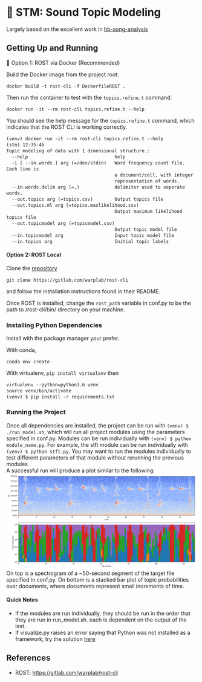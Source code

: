 # 🎵 STM: Sound Topic Modeling
Largely based on the excellent work in [hb-song-analysis](https://github.com/tbergama/hb-song-analysis)

##  Getting Up and Running

🐳 Option 1: ROST via Docker (Recommended)

Build the Docker image from the project root:

```shell
docker build -t rost-cli -f DockerfileROST .
```

Then run the container to test with the `topics.refine.t` command:

```shell
docker run -it --rm rost-cli topics.refine.t --help
```

You should see the help message for the `topics.refine.t` command, which indicates that the ROST CLI is working correctly.
```text
(venv) docker run -it --rm rost-cli topics.refine.t --help                                                                                                                                                                                                                 (stm) 12:35:46
Topic modeling of data with 1 dimensional structure.:
  --help                                help
  -i [ --in.words ] arg (=/dev/stdin)   Word frequency count file. Each line is
                                        a document/cell, with integer 
                                        representation of words. 
  --in.words.delim arg (=,)             delimiter used to seperate words.
  --out.topics arg (=topics.csv)        Output topics file
  --out.topics.ml arg (=topics.maxlikelihood.csv)
                                        Output maximum likelihood topics file
  --out.topicmodel arg (=topicmodel.csv)
                                        Output topic model file
  --in.topicmodel arg                   Input topic model file
  --in.topics arg                       Initial topic labels

```

#### Option 2: ROST Local
Clone the [repository](https://gitlab.com/warplab/rost-cli) 

```shell
git clone https://gitlab.com/warplab/rost-cli
```

and follow the installation instructions found in their README.

Once ROST is installed, change the `rost_path` variable in conf.py to be the path to /rost-cli/bin/ directory
on your machine.

### Installing Python Dependencies

Install with the package manager your prefer.

With conda,
```shell
conda env create
```
With virtualenv, `pip install virtualenv` then
```angular2html
virtualenv --python=python3.6 venv
source venv/bin/activate
(venv) $ pip install -r requirements.txt
```
### Running the Project
Once all dependencies are installed, the project can be run with `(venv) $ ./run_model.sh`, which will run all
project modules using the parameters specified in conf.py. 
Modules can be run individually with `(venv) $ python module_name.py`. For example, the stft module
can be run individually with `(venv) $ python stft.py`. You may want to run the modules
individually to test different parameters of that module without rerunning the previous modules.  
A successful run will produce a plot similar to the following:
![topic bar plot](./img/stacked_bar.png)
On top is a spectrogram of a ~50-second segment of the target file specified in conf.py. On bottom
is a stacked bar plot of topic probabilities over documents, where documents represent small increments
of time.

#### Quick Notes
* If the modules are run individually, they should be run in the order that they are run in run_model.sh.
each is dependent on the output of the last.
* If visualize.py raises an error saying that Python was not installed as a framework, try the 
solution [here](https://stackoverflow.com/questions/29433824/unable-to-import-matplotlib-pyplot-as-plt-in-virtualenv)

## References
* ROST: https://gitlab.com/warplab/rost-cli
